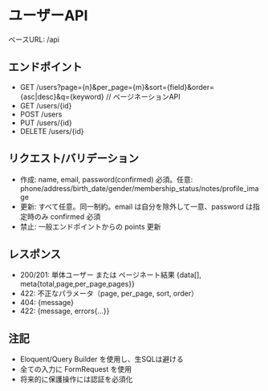 # ユーザーAPI

ベースURL: /api

## エンドポイント
- GET /users?page={n}&per_page={m}&sort={field}&order={asc|desc}&q={keyword}  // ページネーションAPI
- GET /users/{id}
- POST /users
- PUT /users/{id}
- DELETE /users/{id}

## リクエスト/バリデーション
- 作成: name, email, password(confirmed) 必須。任意: phone/address/birth_date/gender/membership_status/notes/profile_image
- 更新: すべて任意。同一制約。email は自分を除外して一意、password は指定時のみ confirmed 必須
- 禁止: 一般エンドポイントからの points 更新

## レスポンス
- 200/201: 単体ユーザー または ページネート結果 {data[], meta{total,page,per_page,pages}}
- 422: 不正なパラメータ（page, per_page, sort, order）
- 404: {message}
- 422: {message, errors{...}}

## 注記
- Eloquent/Query Builder を使用し、生SQLは避ける
- 全ての入力に FormRequest を使用
- 将来的に保護操作には認証を必須化
